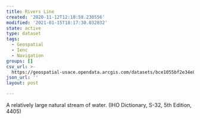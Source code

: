 ```yaml
---
title: Rivers Line
created: '2020-11-12T12:18:58.230556'
modified: '2021-01-15T18:17:30.032832'
state: active
type: dataset
tags:
  - Geospatial
  - Ienc
  - Navigation
groups: []
csv_url: >-
  https://geospatial-usace.opendata.arcgis.com/datasets/bce1055bf2e34e8e94a241bef32dfb3a_0.csv?outSR=%7B%22latestWkid%22%3A4326%2C%22wkid%22%3A4326%7D
json_url: ''
layout: post

---
```

A relatively large natural stream of water. (IHO Dictionary, S-32, 5th Edition, 4405)
